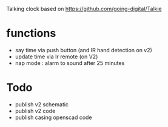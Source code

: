 Talking clock based on https://github.com/going-digital/Talkie 
# functions
* say time via push button (and IR hand detection on v2)
* update time via Ir remote (on V2)
* nap mode : alarm to sound after 25 minutes

# Todo
* publish v2 schematic
* publish v2 code
* publish casing openscad code
